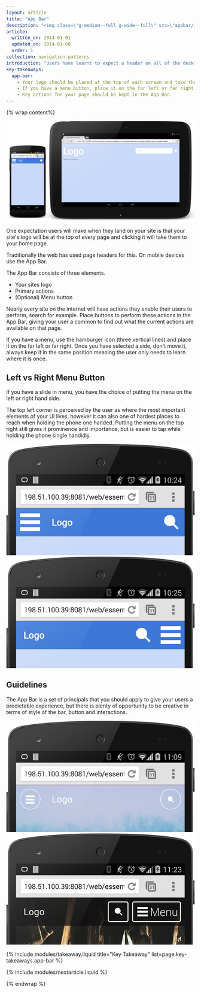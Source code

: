 ```yaml
---
layout: article
title: "App Bar"
description: "<img class=\"g-medium--full g-wide--full\" src=\"appbar/images/appbar.png\">Users have learnt to expect a header on all of the desktop sites, but on mobile you should be using the App Bar."
article:
  written_on: 2014-01-01
  updated_on: 2014-01-06
  order: 1
collection: navigation-patterns
introduction: "Users have learnt to expect a header on all of the desktop sites, but on mobile you should be using the App Bar."
key-takeaways:
  app-bar:
    - Your logo should be placed at the top of each screen and take the user back to your homepage.
    - If you have a menu button, place it on the far left or far right of the App Bar and keep it in the same place throughout your site.
    - Key actions for your page should be kept in the App Bar.
---
```


{% wrap content%}

<a href="/web/essentials/resources/samples/the-essentials/multi-device-layouts/navigation-patterns/appbar-sample1.html"><img class="g-medium--full g-wide--full" src="images/appbar.png"></a>

<div style="clear: both;"></div>

One expectation users will make when they land on your site is that your site's logo will be at the top of every page and clicking it will take them to your home page.

Traditionally the web has used page headers for this. On mobile devices use the App Bar.

The App Bar consists of three elements.

- Your sites logo
- Primary actions
- (Optional) Menu button

Nearly every site on the internet will have actions they enable their users to perform, search for example. Place buttons to perform these actions in the App Bar, giving your user a common to find out what the current actions are available on that page.

If you have a menu, use the hamburger icon (three vertical lines) and place it on the far left or far right. Once you have selected a side, don't move it, always keep it in the same position meaning the user only needs to learn where it is once.

## Left vs Right Menu Button

If you have a slide in menu, you have the choice of putting the menu on the left or right hand side.

The top left corner is perceived by the user as where the most important elements of your UI lives, however it can also one of  hardest places to reach when holding the phone one handed. Putting the menu on the top right still gives it prominence and importance, but is easier to tap while holding the phone single handidly.

<a href="/web/essentials/resources/samples/the-essentials/multi-device-layouts/navigation-patterns/appbar-sample1.html"><img class="g--half" src="images/appbar-menu-left.png"></a>
<a href="/web/essentials/resources/samples/the-essentials/multi-device-layouts/navigation-patterns/appbar-sample2.html"><img class="g--half g--last" src="images/appbar-menu-right.png"></a>

<div style="clear: both;"></div>

## Guidelines

The App Bar is a set of principals that you should apply to give your users a predictable experience, but there is plenty of opportunity to be creative in terms of style of the bar, button and interactions.

<a href="/web/essentials/resources/samples/the-essentials/multi-device-layouts/navigation-patterns/appbar-sample3.html"><img class="g--half" src="images/appbar-alt-1.png"></a>
<a href="/web/essentials/resources/samples/the-essentials/multi-device-layouts/navigation-patterns/appbar-sample4.html"><img class="g--half g--last" src="images/appbar-alt-2.png"></a>

<div style="clear: both;"></div>

{% include modules/takeaway.liquid title="Key Takeaway" list=page.key-takeaways.app-bar %}

{% include modules/nextarticle.liquid %}

{% endwrap %}
